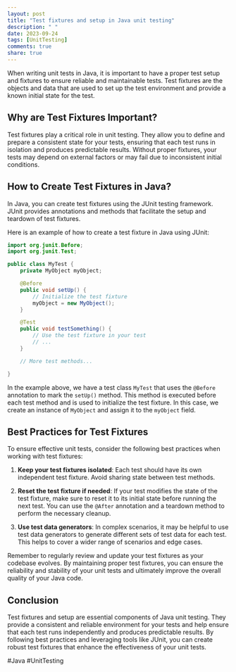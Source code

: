```yaml
---
layout: post
title: "Test fixtures and setup in Java unit testing"
description: " "
date: 2023-09-24
tags: [UnitTesting]
comments: true
share: true
---
```


When writing unit tests in Java, it is important to have a proper test setup and fixtures to ensure reliable and maintainable tests. Test fixtures are the objects and data that are used to set up the test environment and provide a known initial state for the test.

## Why are Test Fixtures Important?

Test fixtures play a critical role in unit testing. They allow you to define and prepare a consistent state for your tests, ensuring that each test runs in isolation and produces predictable results. Without proper fixtures, your tests may depend on external factors or may fail due to inconsistent initial conditions.

## How to Create Test Fixtures in Java?

In Java, you can create test fixtures using the JUnit testing framework. JUnit provides annotations and methods that facilitate the setup and teardown of test fixtures.

Here is an example of how to create a test fixture in Java using JUnit:

```java
import org.junit.Before;
import org.junit.Test;

public class MyTest {
    private MyObject myObject;

    @Before
    public void setUp() {
        // Initialize the test fixture
        myObject = new MyObject();
    }

    @Test
    public void testSomething() {
        // Use the test fixture in your test
        // ...
    }

    // More test methods...

}
```

In the example above, we have a test class `MyTest` that uses the `@Before` annotation to mark the `setUp()` method. This method is executed before each test method and is used to initialize the test fixture. In this case, we create an instance of `MyObject` and assign it to the `myObject` field.

## Best Practices for Test Fixtures

To ensure effective unit tests, consider the following best practices when working with test fixtures:

1. **Keep your test fixtures isolated**: Each test should have its own independent test fixture. Avoid sharing state between test methods.

2. **Reset the test fixture if needed**: If your test modifies the state of the test fixture, make sure to reset it to its initial state before running the next test. You can use the `@After` annotation and a teardown method to perform the necessary cleanup.

3. **Use test data generators**: In complex scenarios, it may be helpful to use test data generators to generate different sets of test data for each test. This helps to cover a wider range of scenarios and edge cases.

Remember to regularly review and update your test fixtures as your codebase evolves. By maintaining proper test fixtures, you can ensure the reliability and stability of your unit tests and ultimately improve the overall quality of your Java code.

## Conclusion

Test fixtures and setup are essential components of Java unit testing. They provide a consistent and reliable environment for your tests and help ensure that each test runs independently and produces predictable results. By following best practices and leveraging tools like JUnit, you can create robust test fixtures that enhance the effectiveness of your unit tests.

#Java #UnitTesting